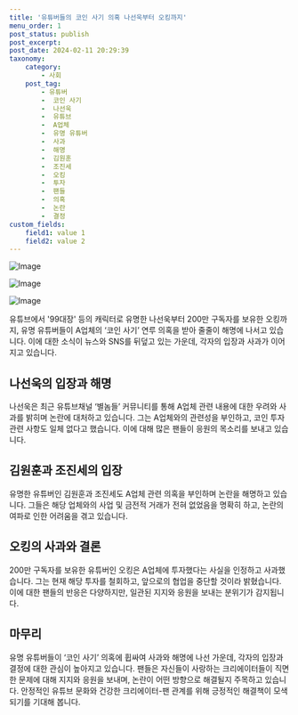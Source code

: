 ```yaml
---
title: '유튜버들의 코인 사기 의혹 나선욱부터 오킹까지'
menu_order: 1
post_status: publish
post_excerpt: 
post_date: 2024-02-11 20:29:39
taxonomy:
    category:
        - 사회
    post_tag:
        - 유튜버
        -  코인 사기
        -  나선욱
        -  유튜브
        -  A업체
        -  유명 유튜버
        -  사과
        -  해명
        -  김원훈
        -  조진세
        -  오킹
        -  투자
        -  팬들
        -  의혹
        -  논란
        -  결정
custom_fields:
    field1: value 1
    field2: value 2
---
```


![Image](https://imgnews.pstatic.net/image/023/2024/02/11/0003816121_001_20240211143401055.jpg?type=w647)

![Image](https://imgnews.pstatic.net/image/023/2024/02/11/0003816121_002_20240211143401092.jpg?type=w647)

![Image](https://imgnews.pstatic.net/image/023/2024/02/11/0003816121_003_20240211143401140.jpg?type=w647)

유튜브에서 '99대장' 등의 캐릭터로 유명한 나선욱부터 200만 구독자를 보유한 오킹까지, 유명 유튜버들이 A업체의 ‘코인 사기’ 연루 의혹을 받아 줄줄이 해명에 나서고 있습니다. 이에 대한 소식이 뉴스와 SNS를 뒤덮고 있는 가운데, 각자의 입장과 사과가 이어지고 있습니다.
## 나선욱의 입장과 해명
나선욱은 최근 유튜브채널 ‘별놈들’ 커뮤니티를 통해 A업체 관련 내용에 대한 우려와 사과를 밝히며 논란에 대처하고 있습니다. 그는 A업체와의 관련성을 부인하고, 코인 투자 관련 사항도 일체 없다고 했습니다. 이에 대해 많은 팬들이 응원의 목소리를 보내고 있습니다.
## 김원훈과 조진세의 입장
유명한 유튜버인 김원훈과 조진세도 A업체 관련 의혹을 부인하며 논란을 해명하고 있습니다. 그들은 해당 업체와의 사업 및 금전적 거래가 전혀 없었음을 명확히 하고, 논란의 여파로 인한 어려움을 겪고 있습니다.
## 오킹의 사과와 결론
200만 구독자를 보유한 유튜버인 오킹은 A업체에 투자했다는 사실을 인정하고 사과했습니다. 그는 현재 해당 투자를 철회하고, 앞으로의 협업을 중단할 것이라 밝혔습니다. 이에 대한 팬들의 반응은 다양하지만, 일관된 지지와 응원을 보내는 분위기가 감지됩니다.
## 마무리
유명 유튜버들이 ‘코인 사기’ 의혹에 휩싸여 사과와 해명에 나선 가운데, 각자의 입장과 결정에 대한 관심이 높아지고 있습니다. 팬들은 자신들이 사랑하는 크리에이터들이 직면한 문제에 대해 지지와 응원을 보내며, 논란이 어떤 방향으로 해결될지 주목하고 있습니다. 안정적인 유튜브 문화와 건강한 크리에이터-팬 관계를 위해 긍정적인 해결책이 모색되기를 기대해 봅니다.

